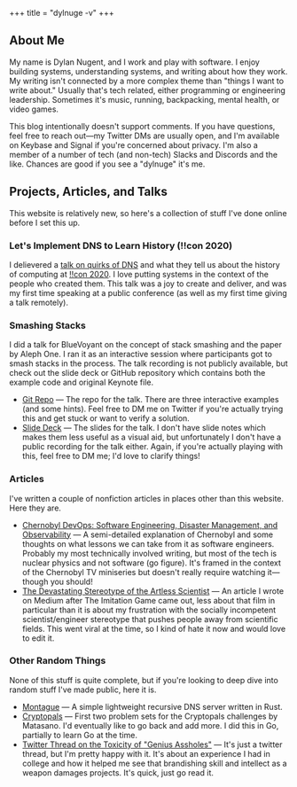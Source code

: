 +++
title = "dylnuge -v"
+++

## About Me

My name is Dylan Nugent, and I work and play with software. I enjoy building
systems, understanding systems, and writing about how they work. My writing
isn't connected by a more complex theme than "things I want to write about."
Usually that's tech related, either programming or engineering leadership.
Sometimes it's music, running, backpacking, mental health, or video games.

This blog intentionally doesn't support comments. If you have questions, feel
free to reach out—my Twitter DMs are usually open, and I'm available on Keybase
and Signal if you're concerned about privacy. I'm also a member of a number of
tech (and non-tech) Slacks and Discords and the like. Chances are good if you
see a "dylnuge" it's me.

## Projects, Articles, and Talks

This website is relatively new, so here's a collection of stuff I've done online
before I set this up.

### Let's Implement DNS to Learn History (!!con 2020)

I delievered a [talk on quirks of DNS](https://www.youtube.com/watch?v=PFAgpqFi3No) and what they tell us about the history of computing at [!!con 2020](https://bangbangcon.com/2020/). I love putting systems in the context of the people who created them. This talk was a joy to create and deliver, and was my first time speaking at a public conference (as well as my first time giving a talk remotely).

### Smashing Stacks

I did a talk for BlueVoyant on the concept of stack smashing and the paper by
Aleph One. I ran it as an interactive session where participants got to smash
stacks in the process. The talk recording is not publicly available, but check
out the slide deck or GitHub repository which contains both the example code and
original Keynote file.

<ul class="project-links">
  <li>
    <a href="https://github.com/Dylnuge/stack-smashing">Git Repo</a>
    &mdash;
    The repo for the talk. There are three interactive examples (and
    some hints). Feel free to DM me on Twitter if you're actually trying
    this and get stuck or want to verify a solution.
  </li>
  <li>
    <a href="https://speakerdeck.com/dylnuge/smashing-the-stack-for-fun-and-profit">
      Slide Deck</a>
    &mdash;
    The slides for the talk. I don't have slide notes which makes them
    less useful as a visual aid, but unfortunately I don't have a public
    recording for the talk either. Again, if you're actually playing
    with this, feel free to DM me; I'd love to clarify things!
  </li>
</ul>

### Articles

I've written a couple of nonfiction articles in places other than this website.
Here they are.

<ul class="project-links">
  <li>
    <a href="https://medium.com/@dylnuge/chernobyl-devops-software-engineering-disaster-management-and-observability-8a50a7ea98d6">
      Chernobyl DevOps: Software Engineering, Disaster Management, and
      Observability</a>
    &mdash;
    A semi-detailed explanation of Chernobyl and some thoughts on what
    lessons we can take from it as software engineers. Probably my most
    technically involved writing, but most of the tech is nuclear
    physics and not software (go figure). It's framed in the context of
    the Chernobyl TV miniseries but doesn't really require watching
    it—though you should!
  </li>
  <li>
    <a href="https://medium.com/@dylnuge/the-devastating-stereotype-of-the-artless-scientist-45c6348489ff">
      The Devastating Stereotype of the Artless Scientist</a>
    &mdash;
    An article I wrote on Medium after The Imitation Game came out,
    less about that film in particular than it is about my frustration
    with the socially incompetent scientist/engineer stereotype that
    pushes people away from scientific fields. This went viral at the
    time, so I kind of hate it now and would love to edit it.
  </li>
</ul>

### Other Random Things

None of this stuff is quite complete, but if you're looking to deep dive into
random stuff I've made public, here it is.

<ul class="project-links">
  <li>
    <a href="https://github.com/Dylnuge/montague">Montague</a>
    &mdash;
    A simple lightweight recursive DNS server written in Rust.
  </li>
  <li>
    <a href="https://github.com/Dylnuge/cryptopals">Cryptopals</a>
    &mdash;
    First two problem sets for the Cryptopals challenges by Matasano.
    I'd eventually like to go back and add more. I did this in Go,
    partially to learn Go at the time.
  </li>
  <li>
    <a href="https://twitter.com/dylnuge/status/1072746366697299968">
      Twitter Thread on the Toxicity of "Genius Assholes"</a>
    &mdash;
    It's just a twitter thread, but I'm pretty happy with it. It's about
    an experience I had in college and how it helped me see that
    brandishing skill and intellect as a weapon damages projects. It's
    quick, just go read it.
  </li>
</ul>

